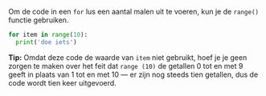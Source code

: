 Om de code in een `for` lus een aantal malen uit te voeren, kun je de `range()` functie gebruiken.

```python
for item in range(10):
  print('doe iets')
```

**Tip:** Omdat deze code de waarde van `item` niet gebruikt, hoef je je geen zorgen te maken over het feit dat `range (10)` de getallen 0 tot en met 9 geeft in plaats van 1 tot en met 10 — er zijn nog steeds tien getallen, dus de code wordt tien keer uitgevoerd.


